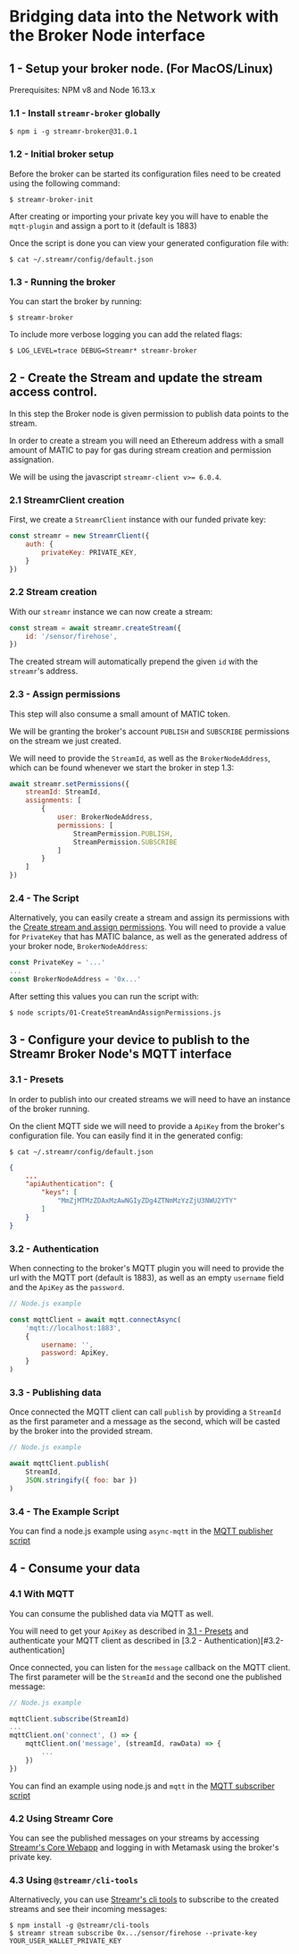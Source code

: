 # Bridging data into the Network with the Broker Node interface 

## 1 - Setup your broker node. (For MacOS/Linux)
Prerequisites: NPM v8 and Node 16.13.x

### 1.1 - Install `streamr-broker` globally
```shell
$ npm i -g streamr-broker@31.0.1
```

### 1.2 - Initial broker setup
Before the broker can be started its configuration files need to be created using the following command:
```shell
$ streamr-broker-init
```
After creating or importing your private key you will have to enable the `mqtt-plugin` and assign a port to it (default is 1883)

Once the script is done you can view your generated configuration file with:
```shell
$ cat ~/.streamr/config/default.json
```

### 1.3 - Running the broker
You can start the broker by running:
```shell
$ streamr-broker
```

To include more verbose logging you can add the related flags:
```shell
$ LOG_LEVEL=trace DEBUG=Streamr* streamr-broker
```
## 2 - Create the Stream and update the stream access control.
In this step the Broker node is given permission to publish data points to the stream.

In order to create a stream you will need an Ethereum address with a small amount of MATIC to pay for gas during stream creation and permission assignation.

We will be using the javascript `streamr-client v>= 6.0.4`.

### 2.1 StreamrClient creation
First, we create a `StreamrClient` instance with our funded private key:
```javascript
const streamr = new StreamrClient({
    auth: {
        privateKey: PRIVATE_KEY,
    }
})    
```

### 2.2 Stream creation
With our `streamr` instance we can now create a stream:
```javascript
const stream = await streamr.createStream({
    id: '/sensor/firehose',
})    
```

The created stream will automatically prepend the given `id` with the `streamr`'s address.

### 2.3 - Assign permissions
This step will also consume a small amount of MATIC token.

We will be granting the broker's account `PUBLISH` and `SUBSCRIBE` permissions on the stream we just created.

We will need to provide the `StreamId`, as well as the `BrokerNodeAddress`, which can be found whenever we start the broker in step 1.3:
```javascript
await streamr.setPermissions({
    streamId: StreamId,
    assignments: [
        {
            user: BrokerNodeAddress,
            permissions: [
                StreamPermission.PUBLISH,
                StreamPermission.SUBSCRIBE
            ]
        }
    ]
})
```

### 2.4 - The Script
Alternatively, you can easily create a stream and assign its permissions with the [Create stream and assign permissions](./scripts/01-CreateStreamAndAssignPermissions.js). You will need to provide a value for `PrivateKey` that has MATIC balance, as well as the generated address of your broker node, `BrokerNodeAddress`:

```javascript
const PrivateKey = '...'
...
const BrokerNodeAddress = '0x...'
```

After setting this values you can run the script with:
```shell
$ node scripts/01-CreateStreamAndAssignPermissions.js
```



## 3 - Configure your device to publish to the Streamr Broker Node's MQTT interface
### 3.1 - Presets
In order to publish into our created streams we will need to have an instance of the broker running. 

On the client MQTT side we will need to provide a `ApiKey` from the broker's configuration file. You can easily find it in the generated config:

```shell
$ cat ~/.streamr/config/default.json
```
```json
{
    ...
    "apiAuthentication": {
        "keys": [
            "MmZjMTMzZDAxMzAwNGIyZDg4ZTNmMzYzZjU3NWU2YTY"
        ]
    }
}
```

### 3.2 - Authentication

When connecting to the broker's MQTT plugin you will need to provide the url with the MQTT port (default is 1883), as well as an empty `username` field and the `ApiKey` as the `password`.

```javascript
// Node.js example

const mqttClient = await mqtt.connectAsync(
    'mqtt://localhost:1883', 
    {
        username: '',
        password: ApiKey,
    }
)
```

### 3.3 - Publishing data

Once connected the MQTT client can call `publish` by providing a `StreamId` as the first parameter and a message as the second, which will be casted by the broker into the provided stream.

```javascript
// Node.js example

await mqttClient.publish(
    StreamId, 
    JSON.stringify({ foo: bar })
)

```

### 3.4 - The Example Script
You can find a node.js example using `async-mqtt` in the [MQTT publisher script](./scripts/02-MqttPublisher.js)


## 4 - Consume your data
### 4.1 With MQTT
You can consume the published data via MQTT as well.

You will need to get your `ApiKey` as described in [3.1 - Presets](#3.1-presets) and authenticate your MQTT client as described in [3.2 - Authentication)[#3.2-authentication]

Once connected, you can listen for the `message` callback on the MQTT client. The first parameter will be the `StreamId` and the second one the published message:

```javascript
// Node.js example

mqttClient.subscribe(StreamId)
...
mqttClient.on('connect', () => {
    mqttClient.on('message', (streamId, rawData) => {
        ...
    })
})
```

You can find an example using node.js and `mqtt` in the [MQTT subscriber script](./scripts/03-MqttSubscriber.js)

### 4.2 Using Streamr Core
You can see the published messages on your streams by accessing [Streamr's Core Webapp](https://streamr.network/core) and logging in with Metamask using the broker's private key.


### 4.3 Using `@streamr/cli-tools`
Alternativecly, you can use [Streamr's cli tools](
https://github.com/streamr-dev/network-monorepo/tree/main/packages/cli-tools) to subscribe to the created streams and see their incoming messages:

```shell
$ npm install -g @streamr/cli-tools
$ streamr stream subscribe 0x.../sensor/firehose --private-key
YOUR_USER_WALLET_PRIVATE_KEY
```